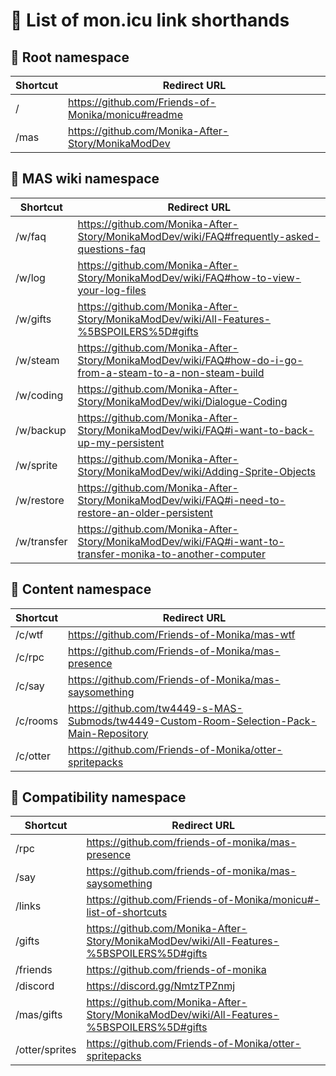 # 🔗 List of mon.icu link shorthands

## 🌳 Root namespace

| Shortcut | Redirect URL                                       |
|----------|----------------------------------------------------|
| /        | https://github.com/Friends-of-Monika/monicu#readme |
| /mas     | https://github.com/Monika-After-Story/MonikaModDev |

## 📖 MAS wiki namespace

| Shortcut    | Redirect URL                                                                                              |
|-------------|-----------------------------------------------------------------------------------------------------------|
| /w/faq      | https://github.com/Monika-After-Story/MonikaModDev/wiki/FAQ#frequently-asked-questions-faq                |
| /w/log      | https://github.com/Monika-After-Story/MonikaModDev/wiki/FAQ#how-to-view-your-log-files                    |
| /w/gifts    | https://github.com/Monika-After-Story/MonikaModDev/wiki/All-Features-%5BSPOILERS%5D#gifts                 |
| /w/steam    | https://github.com/Monika-After-Story/MonikaModDev/wiki/FAQ#how-do-i-go-from-a-steam-to-a-non-steam-build |
| /w/coding   | https://github.com/Monika-After-Story/MonikaModDev/wiki/Dialogue-Coding                                   |
| /w/backup   | https://github.com/Monika-After-Story/MonikaModDev/wiki/FAQ#i-want-to-back-up-my-persistent               |
| /w/sprite   | https://github.com/Monika-After-Story/MonikaModDev/wiki/Adding-Sprite-Objects                             |
| /w/restore  | https://github.com/Monika-After-Story/MonikaModDev/wiki/FAQ#i-need-to-restore-an-older-persistent         |
| /w/transfer | https://github.com/Monika-After-Story/MonikaModDev/wiki/FAQ#i-want-to-transfer-monika-to-another-computer |

## 🎁 Content namespace

| Shortcut | Redirect URL                                                                              |
|----------|-------------------------------------------------------------------------------------------|
| /c/wtf   | https://github.com/Friends-of-Monika/mas-wtf                                              |
| /c/rpc   | https://github.com/Friends-of-Monika/mas-presence                                         |
| /c/say   | https://github.com/Friends-of-Monika/mas-saysomething                                     |
| /c/rooms | https://github.com/tw4449-s-MAS-Submods/tw4449-Custom-Room-Selection-Pack-Main-Repository |
| /c/otter | https://github.com/Friends-of-Monika/otter-spritepacks                                    |

## 📜 Compatibility namespace

| Shortcut       | Redirect URL                                                                              |
|----------------|-------------------------------------------------------------------------------------------|
| /rpc           | https://github.com/friends-of-monika/mas-presence                                         |
| /say           | https://github.com/friends-of-monika/mas-saysomething                                     |
| /links         | https://github.com/Friends-of-Monika/monicu#-list-of-shortcuts                            |
| /gifts         | https://github.com/Monika-After-Story/MonikaModDev/wiki/All-Features-%5BSPOILERS%5D#gifts |
| /friends       | https://github.com/friends-of-monika                                                      |
| /discord       | https://discord.gg/NmtzTPZnmj                                                             |
| /mas/gifts     | https://github.com/Monika-After-Story/MonikaModDev/wiki/All-Features-%5BSPOILERS%5D#gifts |
| /otter/sprites | https://github.com/Friends-of-Monika/otter-spritepacks                                    |
